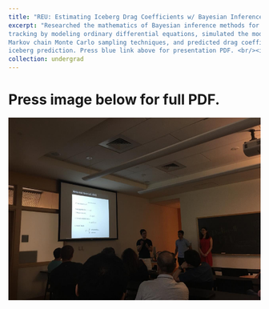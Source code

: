 ```yaml
---
title: "REU: Estimating Iceberg Drag Coefficients w/ Bayesian Inference Techniques"
excerpt: "Researched the mathematics of Bayesian inference methods for iceberg prediction
tracking by modeling ordinary differential equations, simulated the model using
Markov chain Monte Carlo sampling techniques, and predicted drag coefficients for
iceberg prediction. Press blue link above for presentation PDF. <br/><img src='/images/iceberg1.png'>"
collection: undergrad
---
```

Press image below for full PDF.
======
[![iceberg](/images/iceberg2.png "Press image for link")](https://javiersc1.github.io/files/iceberg.pdf)
